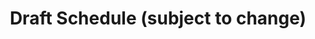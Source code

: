 ---
layout: post
title: Draft Schedule (subject to change)
category: program
link: https://msa.press.jhu.edu/conferences/msa2018/assets/MSA_Program_Draft_Full_2018_Version_9.pdf
---